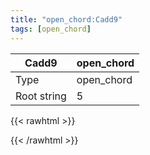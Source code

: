 ```yaml
---
title: "open_chord:Cadd9"
tags: [open_chord]
---
```


|Cadd9|open_chord|
|---|---|
|Type|open_chord|
|Root string|5|
{{< rawhtml >}}
<div class="container"></div>
<script>
const selector = '#container';
const chord = new ChordBox(selector);
chord.draw((new String("X32030")));
</script>
{{< /rawhtml >}}
